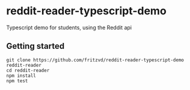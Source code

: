 # reddit-reader-typescript-demo
Typescript demo for students, using the Reddit api

## Getting started
```
git clone https://github.com/fritzvd/reddit-reader-typescript-demo reddit-reader
cd reddit-reader
npm install
npm test
```
